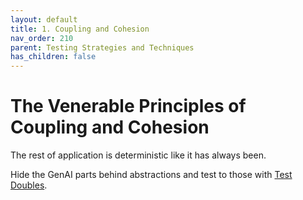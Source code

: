 ```yaml
---
layout: default
title: 1. Coupling and Cohesion
nav_order: 210
parent: Testing Strategies and Techniques
has_children: false
---
```


# The Venerable Principles of Coupling and Cohesion

The rest of application is deterministic like it has always been.

Hide the GenAI parts behind abstractions and test to those with [Test Doubles]({{site.baseurl}}/glossary/#test-double).